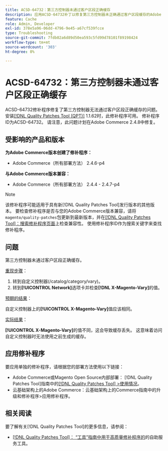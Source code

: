 ```yaml
---
title: ACSD-64732：第三方控制器未通过客户区段正确缓存
description: 应用ACSD-64732补丁以修复第三方控制器未正确通过客户区段缓存的Adobe Commerce问题。
feature: Cache
role: Admin, Developer
exl-id: 378e5a96-06dd-4796-9e45-a67cf539fcce
type: Troubleshooting
source-git-commit: 7fdb02a6d89d50ea593c5fd99d78101f89198424
workflow-type: tm+mt
source-wordcount: '303'
ht-degree: 0%

---
```


# ACSD-64732：第三方控制器未通过客户区段正确缓存

ACSD-64732修补程序修复了第三方控制器无法通过客户区段正确缓存的问题。 安装[[!DNL Quality Patches Tool (QPT)]](/help/tools/quality-patches-tool/quality-patches-tool-to-self-serve-quality-patches.md) 1.1.62时，此修补程序可用。 修补程序ID为ACSD-64732。 请注意，此问题计划在Adobe Commerce 2.4.8中修复。

## 受影响的产品和版本

**为Adobe Commerce版本创建了修补程序：**

* Adobe Commerce（所有部署方法） 2.4.6-p4

**与Adobe Commerce版本兼容：**

* Adobe Commerce（所有部署方法） 2.4.4 - 2.4.7-p4

>[!NOTE]
>
>该修补程序可能适用于具有新[!DNL Quality Patches Tool]发行版本的其他版本。 要检查修补程序是否与您的Adobe Commerce版本兼容，请将`magento/quality-patches`包更新到最新版本，并在[[!DNL Quality Patches Tool]：搜索修补程序页面](https://experienceleague.adobe.com/tools/commerce-quality-patches/index.html)上检查兼容性。 使用修补程序ID作为搜索关键字来查找修补程序。

## 问题

第三方控制器未通过客户区段正确缓存。

<u>重现步骤</u>：

1. 转到自定义控制器(/catalog/category/vary)。
1. 转到&#x200B;**[!UICONTROL Network]**&#x200B;选项卡并检查&#x200B;**[!DNL X-Magento-Vary]**&#x200B;的值。

<u>预期的结果</u>：

自定义控制器上的&#x200B;**[!UICONTROL X-Magento-Vary]**&#x200B;值应该相同。

<u>实际结果</u>：

**[!UICONTROL X-Magento-Vary]**&#x200B;的值不同，这会导致缓存丢失。 这意味着访问自定义控制器时无法使用之前生成的缓存。

## 应用修补程序

要应用单独的修补程序，请根据您的部署方法使用以下链接：

* Adobe Commerce或Magento Open Source内部部署： [!DNL Quality Patches Tool]指南中的[[!DNL Quality Patches Tool] >使用情况](/help/tools/quality-patches-tool/usage.md)。
* 云基础架构上的Adobe Commerce：云基础架构上的Commerce指南中的升级和修补程序>应用修补程序。

## 相关阅读

要了解有关[!DNL Quality Patches Tool]的更多信息，请参阅：

* [[!DNL Quality Patches Tool]： “工具”指南中用于高质量修补程序的](/help/tools/quality-patches-tool/quality-patches-tool-to-self-serve-quality-patches.md)的自助服务工具。
